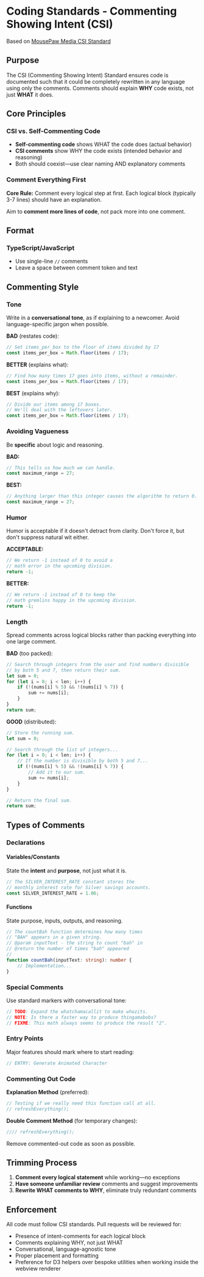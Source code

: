 # Coding Standards - Commenting Showing Intent (CSI)

Based on [MousePaw Media CSI Standard](https://standards.mousepawmedia.com/en/latest/csi.html)

## Purpose

The CSI (Commenting Showing Intent) Standard ensures code is documented such that it could be completely rewritten in any language using only the comments. Comments should explain **WHY** code exists, not just **WHAT** it does.

## Core Principles

### CSI vs. Self-Commenting Code
- **Self-commenting code** shows WHAT the code does (actual behavior)
- **CSI comments** show WHY the code exists (intended behavior and reasoning)
- Both should coexist—use clear naming AND explanatory comments

### Comment Everything First
**Core Rule:** Comment every logical step at first. Each logical block (typically 3-7 lines) should have an explanation.

Aim to **comment more lines of code**, not pack more into one comment.

## Format

### TypeScript/JavaScript
- Use single-line `//` comments
- Leave a space between comment token and text

## Commenting Style

### Tone
Write in a **conversational tone**, as if explaining to a newcomer. Avoid language-specific jargon when possible.

**BAD** (restates code):
```typescript
// Set items_per_box to the floor of items divided by 17
const items_per_box = Math.floor(items / 17);
```

**BETTER** (explains what):
```typescript
// Find how many times 17 goes into items, without a remainder.
const items_per_box = Math.floor(items / 17);
```

**BEST** (explains why):
```typescript
// Divide our items among 17 boxes.
// We'll deal with the leftovers later.
const items_per_box = Math.floor(items / 17);
```

### Avoiding Vagueness
Be **specific** about logic and reasoning.

**BAD:**
```typescript
// This tells us how much we can handle.
const maximum_range = 27;
```

**BEST:**
```typescript
// Anything larger than this integer causes the algorithm to return 0.
const maximum_range = 27;
```

### Humor
Humor is acceptable if it doesn't detract from clarity. Don't force it, but don't suppress natural wit either.

**ACCEPTABLE:**
```typescript
// We return -1 instead of 0 to avoid a
// math error in the upcoming division.
return -1;
```

**BETTER:**
```typescript
// We return -1 instead of 0 to keep the
// math gremlins happy in the upcoming division.
return -1;
```

### Length
Spread comments across logical blocks rather than packing everything into one large comment.

**BAD** (too packed):
```typescript
// Search through integers from the user and find numbers divisible
// by both 5 and 7, then return their sum.
let sum = 0;
for (let i = 0; i < len; i++) {
    if (!(nums[i] % 5) && !(nums[i] % 7)) {
        sum += nums[i];
    }
}
return sum;
```

**GOOD** (distributed):
```typescript
// Store the running sum.
let sum = 0;

// Search through the list of integers...
for (let i = 0; i < len; i++) {
    // If the number is divisible by both 5 and 7...
    if (!(nums[i] % 5) && !(nums[i] % 7)) {
        // Add it to our sum.
        sum += nums[i];
    }
}

// Return the final sum.
return sum;
```

## Types of Comments

### Declarations

#### Variables/Constants
State the **intent** and **purpose**, not just what it is.

```typescript
// The SILVER_INTEREST_RATE constant stores the
// monthly interest rate for Silver savings accounts.
const SILVER_INTEREST_RATE = 1.06;
```

#### Functions
State purpose, inputs, outputs, and reasoning.

```typescript
// The countBah function determines how many times
// "BAH" appears in a given string.
// @param inputText - the string to count "bah" in
// @return the number of times "bah" appeared
//
function countBah(inputText: string): number {
    // Implementation...
}
```

### Special Comments
Use standard markers with conversational tone:

```typescript
// TODO: Expand the whatchamacallit to make whozits.
// NOTE: Is there a faster way to produce thingamabobs?
// FIXME: This math always seems to produce the result "2".
```

### Entry Points
Major features should mark where to start reading:

```typescript
// ENTRY: Generate Animated Character
```

### Commenting Out Code

**Explanation Method** (preferred):
```typescript
// Testing if we really need this function call at all.
// refreshEverything();
```

**Double Comment Method** (for temporary changes):
```typescript
//// refreshEverything();
```

Remove commented-out code as soon as possible.

## Trimming Process

1. **Comment every logical statement** while working—no exceptions
2. **Have someone unfamiliar review** comments and suggest improvements
3. **Rewrite WHAT comments to WHY**, eliminate truly redundant comments

## Enforcement

All code must follow CSI standards. Pull requests will be reviewed for:
- Presence of intent-comments for each logical block
- Comments explaining WHY, not just WHAT
- Conversational, language-agnostic tone
- Proper placement and formatting
- Preference for D3 helpers over bespoke utilities when working inside the webview renderer
